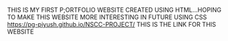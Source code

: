 THIS IS MY FIRST P;ORTFOLIO WEBSITE CREATED USING HTML...HOPING TO MAKE THIS WEBSITE MORE INTERESTING IN FUTURE USING CSS 
https://pg-piyush.github.io/NSCC-PROJECT/
THIS IS THE LINK FOR THIS WEBSITE
